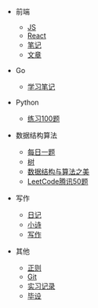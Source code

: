 * 前端
  * [JS](前端/js/README.md)
  * [React](前端/React/index.md)
  * [笔记](前端/笔记/index.md)
  * [文章](前端/文章/index.md)

* Go   
  * [学习笔记](go/learn/index.md)

* Python
  * [练习100题](Python/实例练习/index.md)  

* 数据结构算法   
  * [每日一题](数据结构算法/每日一题/README.md)
  * [树](数据结构算法/树/二叉搜索树.md)
  * [数据结构与算法之美](/数据结构算法/数据结构与算法之美（极客）/index.md)
  * [LeetCode腾讯50题](数据结构算法/LeetCode腾讯50题/index.md)

* 写作
  * [日记](diary/index.md)
  * [小诗](poem/index.md)
  * [写作](写作/index.md)
* 其他
  * [正则](其他/正则/index.md)  
  * [Git](其他/Git/index.md)  
  * [实习记录](其他/实习记录/index.md)  
  * [毕设](其他/毕设/index.md)  


